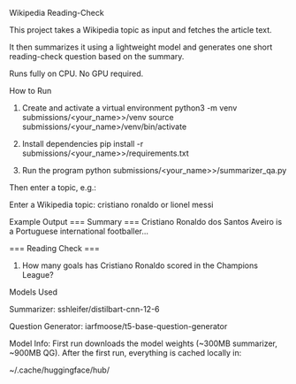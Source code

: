 Wikipedia Reading-Check 

This project takes a Wikipedia topic as input and fetches the article text.

It then summarizes it using a lightweight model and generates one short reading-check question based on the summary.

Runs fully on CPU. No GPU required.

How to Run
1. Create and activate a virtual environment
python3 -m venv submissions/<your_name>>/venv
source submissions/<your_name>/venv/bin/activate

2. Install dependencies
pip install -r submissions/<your_name>>/requirements.txt

3. Run the program 
python submissions/<your_name>>/summarizer_qa.py


Then enter a topic, e.g.:

Enter a Wikipedia topic: cristiano ronaldo
or
lionel messi

Example Output
=== Summary ===
Cristiano Ronaldo dos Santos Aveiro is a Portuguese international footballer...

=== Reading Check ===
1. How many goals has Cristiano Ronaldo scored in the Champions League?

Models Used

Summarizer: sshleifer/distilbart-cnn-12-6

Question Generator: iarfmoose/t5-base-question-generator

Model Info:
First run downloads the model weights (~300MB summarizer, ~900MB QG).
After the first run, everything is cached locally in:

~/.cache/huggingface/hub/
